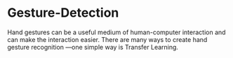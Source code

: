 # Gesture-Detection
Hand gestures can be a useful medium of human-computer interaction and can make the interaction easier.
There are many ways to create hand gesture recognition —one simple way is Transfer Learning.
